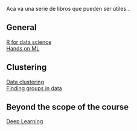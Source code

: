 Acá va una serie de libros que pueden ser útiles...
## General
[R for data science](https://www.goodreads.com/book/show/29860163-r-for-data-science) <br />
[Hands on ML](https://www.goodreads.com/book/show/40363665-hands-on-machine-learning-with-scikit-learn-keras-and-tensorflow) 

## Clustering
[Data clustering](https://www.goodreads.com/book/show/2247772.Data_Clustering) <br />
[Finding groups in data](https://www.goodreads.com/book/show/1254075.Finding_Groups_In_Data) 

## Beyond the scope of the course

[Deep Learning](https://www.goodreads.com/book/show/24072897-deep-learning) 
